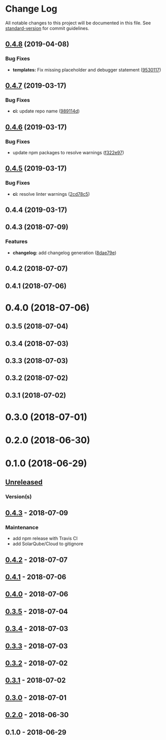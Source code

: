 # Change Log

All notable changes to this project will be documented in this file. See [standard-version](https://github.com/conventional-changelog/standard-version) for commit guidelines.

## [0.4.8](https://github.com/nlsltz/generator-ui5-boilerplate/compare/v0.4.7...v0.4.8) (2019-04-08)


### Bug Fixes

* **templates:** Fix missing placeholder and debugger statement ([9530117](https://github.com/nlsltz/generator-ui5-boilerplate/commit/9530117))



## [0.4.7](https://github.com/nlsltz/generator-ui5-boilerplate/compare/v0.4.6...v0.4.7) (2019-03-17)


### Bug Fixes

* **ci:** update repo name ([989114d](https://github.com/nlsltz/generator-ui5-boilerplate/commit/989114d))



## [0.4.6](https://github.com/nlsltz/generator-ui5-boilerplate/compare/v0.4.5...v0.4.6) (2019-03-17)


### Bug Fixes

* update npm packages to resolve warnings ([f322e97](https://github.com/nlsltz/generator-ui5-boilerplate/commit/f322e97))



## [0.4.5](https://github.com/nlsltz/generator-ui5-boilerplate/compare/v0.4.4...v0.4.5) (2019-03-17)


### Bug Fixes

* **ci:** resolve linter warnings ([2cd78c5](https://github.com/nlsltz/generator-ui5-boilerplate/commit/2cd78c5))



## 0.4.4 (2019-03-17)



## 0.4.3 (2018-07-09)


### Features

* **changelog:** add changelog generation ([8dae79e](https://github.com/nlsltz/generator-ui5-boilerplate/commit/8dae79e))



## 0.4.2 (2018-07-07)



## 0.4.1 (2018-07-06)



# 0.4.0 (2018-07-06)



## 0.3.5 (2018-07-04)



## 0.3.4 (2018-07-03)



## 0.3.3 (2018-07-03)



## 0.3.2 (2018-07-02)



## 0.3.1 (2018-07-02)



# 0.3.0 (2018-07-01)



# 0.2.0 (2018-06-30)



# 0.1.0 (2018-06-29)



<a name="unreleased"></a>
## [Unreleased]

### Version(s)

<a name="0.4.3"></a>
## [0.4.3] - 2018-07-09
### Maintenance
- add npm release with Travis CI
- add SolarQube/Cloud to gitignore


<a name="0.4.2"></a>
## [0.4.2] - 2018-07-07

<a name="0.4.1"></a>
## [0.4.1] - 2018-07-06

<a name="0.4.0"></a>
## [0.4.0] - 2018-07-06

<a name="0.3.5"></a>
## [0.3.5] - 2018-07-04

<a name="0.3.4"></a>
## [0.3.4] - 2018-07-03

<a name="0.3.3"></a>
## [0.3.3] - 2018-07-03

<a name="0.3.2"></a>
## [0.3.2] - 2018-07-02

<a name="0.3.1"></a>
## [0.3.1] - 2018-07-02

<a name="0.3.0"></a>
## [0.3.0] - 2018-07-01

<a name="0.2.0"></a>
## [0.2.0] - 2018-06-30

<a name="0.1.0"></a>
## 0.1.0 - 2018-06-29

[Unreleased]: https://github.com/nlsltz/generator-ui5-boilerplate/compare/0.4.3...HEAD
[0.4.3]: https://github.com/nlsltz/generator-ui5-boilerplate/compare/0.4.2...0.4.3
[0.4.2]: https://github.com/nlsltz/generator-ui5-boilerplate/compare/0.4.1...0.4.2
[0.4.1]: https://github.com/nlsltz/generator-ui5-boilerplate/compare/0.4.0...0.4.1
[0.4.0]: https://github.com/nlsltz/generator-ui5-boilerplate/compare/0.3.5...0.4.0
[0.3.5]: https://github.com/nlsltz/generator-ui5-boilerplate/compare/0.3.4...0.3.5
[0.3.4]: https://github.com/nlsltz/generator-ui5-boilerplate/compare/0.3.3...0.3.4
[0.3.3]: https://github.com/nlsltz/generator-ui5-boilerplate/compare/0.3.2...0.3.3
[0.3.2]: https://github.com/nlsltz/generator-ui5-boilerplate/compare/0.3.1...0.3.2
[0.3.1]: https://github.com/nlsltz/generator-ui5-boilerplate/compare/0.3.0...0.3.1
[0.3.0]: https://github.com/nlsltz/generator-ui5-boilerplate/compare/0.2.0...0.3.0
[0.2.0]: https://github.com/nlsltz/generator-ui5-boilerplate/compare/0.1.0...0.2.0
